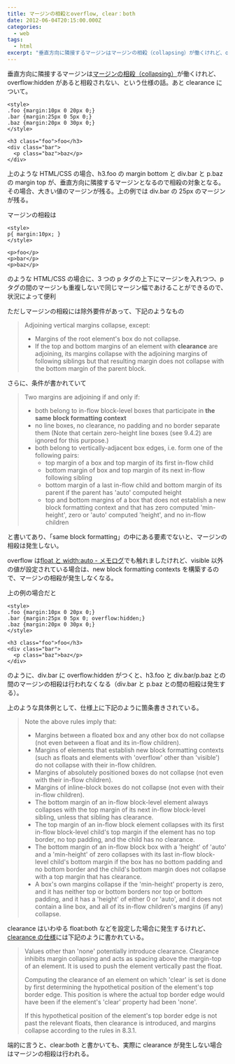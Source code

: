 ```yaml
---
title: マージンの相殺とoverflow, clear：both
date: 2012-06-04T20:15:00.000Z
categories:
  - web
tags:
  - html
excerpt: "垂直方向に隣接するマージンはマージンの相殺（collapsing）が働くけれど、overflow:hiddenがあると相殺されない、という仕様の話。あとclearanceについて。"
---
```


垂直方向に隣接するマージンは[マージンの相殺（collapsing）](http://www.w3.org/TR/CSS21/box#collapsing-margins)が働くけれど、overflow:hidden があると相殺されない、という仕様の話。あと clearance について。

```
<style>
.foo {margin:10px 0 20px 0;}
.bar {margin:25px 0 5px 0;}
.baz {margin:20px 0 30px 0;}
</style>

<h3 class="foo">foo</h3>
<div class="bar">
  <p class="baz">baz</p>
</div>

```

上のような HTML/CSS の場合、h3.foo の margin bottom と div.bar と p.baz の margin top が、垂直方向に隣接するマージンとなるので相殺の対象となる。その場合、大きい値のマージンが残る。上の例では div.bar の 25px のマージンが残る。

マージンの相殺は

```
<style>
p{ margin:10px; }
</style>

<p>foo</p>
<p>bar</p>
<p>baz</p>

```

のような HTML/CSS の場合に、3 つの p タグの上下にマージンを入れつつ、p タグの間のマージンも重複しないで同じマージン幅であけることができるので、状況によって便利

ただしマージンの相殺には除外要件があって、下記のようなもの

> Adjoining vertical margins collapse, except:
>
> - Margins of the root element's box do not collapse.
> - If the top and bottom margins of an element with **clearance** are adjoining, its margins collapse with the adjoining margins of following siblings but that resulting margin does not collapse with the bottom margin of the parent block.

さらに、条件が書かれていて

> Two margins are adjoining if and only if:
>
> - both belong to in-flow block-level boxes that participate in **the same block formatting context**
> - no line boxes, no clearance, no padding and no border separate them (Note that certain zero-height line boxes (see 9.4.2) are ignored for this purpose.)
> - both belong to vertically-adjacent box edges, i.e. form one of the following pairs:
>   - top margin of a box and top margin of its first in-flow child
>   - bottom margin of box and top margin of its next in-flow following sibling
>   - bottom margin of a last in-flow child and bottom margin of its parent if the parent has 'auto' computed height
>   - top and bottom margins of a box that does not establish a new block formatting context and that has zero computed 'min-height', zero or 'auto' computed 'height', and no in-flow children

と書いてあり、「same block formatting」の中にある要素でないと、マージンの相殺は発生しない。

overflow は[float と width:auto - メモログ](/blog//2012/05/float_and_width_auto/)でも触れましたけれど、visible 以外の値が設定されている場合は、new block formatting contexts を構築するので、マージンの相殺が発生しなくなる。

上の例の場合だと

```
<style>
.foo {margin:10px 0 20px 0;}
.bar {margin:25px 0 5px 0; overflow:hidden;}
.baz {margin:20px 0 30px 0;}
</style>

<h3 class="foo">foo</h3>
<div class="bar">
  <p class="baz">baz</p>
</div>

```

のように、div.bar に overflow:hidden がつくと、h3.foo と div.bar/p.baz との間のマージンの相殺は行われなくなる（div.bar と p.baz との間の相殺は発生する）。

上のような具体例として、仕様上に下記のように箇条書きされている。

> Note the above rules imply that:
>
> - Margins between a floated box and any other box do not collapse (not even between a float and its in-flow children).
> - Margins of elements that establish new block formatting contexts (such as floats and elements with 'overflow' other than 'visible') do not collapse with their in-flow children.
> - Margins of absolutely positioned boxes do not collapse (not even with their in-flow children).
> - Margins of inline-block boxes do not collapse (not even with their in-flow children).
> - The bottom margin of an in-flow block-level element always collapses with the top margin of its next in-flow block-level sibling, unless that sibling has clearance.
> - The top margin of an in-flow block element collapses with its first in-flow block-level child's top margin if the element has no top border, no top padding, and the child has no clearance.
> - The bottom margin of an in-flow block box with a 'height' of 'auto' and a 'min-height' of zero collapses with its last in-flow block-level child's bottom margin if the box has no bottom padding and no bottom border and the child's bottom margin does not collapse with a top margin that has clearance.
> - A box's own margins collapse if the 'min-height' property is zero, and it has neither top or bottom borders nor top or bottom padding, and it has a 'height' of either 0 or 'auto', and it does not contain a line box, and all of its in-flow children's margins (if any) collapse.

clearance はいわゆる float:both などを設定した場合に発生するけれど、[clearance の仕様](http://www.w3.org/TR/CSS21/visuren.html#clearance)には下記のように書かれている。

> Values other than 'none' potentially introduce clearance. Clearance inhibits margin collapsing and acts as spacing above the margin-top of an element. It is used to push the element vertically past the float.
>
> Computing the clearance of an element on which 'clear' is set is done by first determining the hypothetical position of the element's top border edge. This position is where the actual top border edge would have been if the element's 'clear' property had been 'none'.
>
> If this hypothetical position of the element's top border edge is not past the relevant floats, then clearance is introduced, and margins collapse according to the rules in 8.3.1.

端的に言うと、clear:both と書かいても、実際に clearance が発生しない場合はマージンの相殺は行われる。
